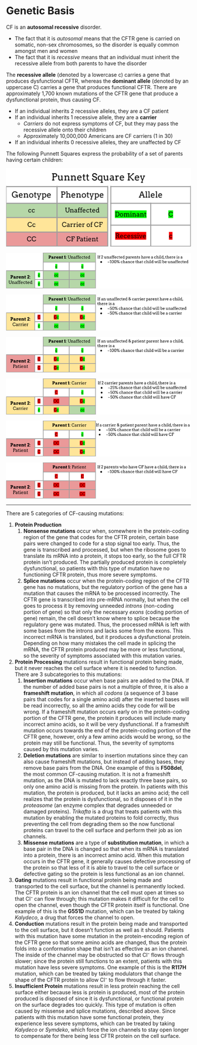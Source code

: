 # Genetic Basis

CF is an **autosomal recessive** disorder.
*   The fact that it is _autosomal_ means that the CFTR gene is carried on somatic, non-sex chromosomes, so the disorder is equally common amongst men and women
*   The fact that it is _recessive_ means that an individual must inherit the recessive allele from both parents to have the disorder

The **recessive allele** (denoted by a lowercase c) carries a gene that produces dysfunctional CFTR, whereas the **dominant allele** (denoted by an uppercase C) carries a gene that produces functional CFTR. There are approximately 1,700 known mutations of the CFTR gene that produce a dysfunctional protein, thus causing CF.
- If an individual inherits 2 recessive alleles, they are a CF patient
- If an individual inherits 1 recessive allele, they are a **carrier**
  - _Carriers_ do not express symptoms of CF, but they may pass the recessive allele onto their children
  - Approximately 10,000,000 Americans are CF carriers (1 in 30)
- If an individual inherits 0 recessive alleles, they are unaffected by CF

The following Punnett Squares express the probability of a set of parents having certain children:

![Punnett Square Key](img/key.png)

![Unaffected & Unaffected Cross](img/Unaffected_Unaffected.png)

![Unaffected & Carrier Cross](img/Unaffected_Carrier.png)

![Unaffected & Patient Cross](img/Unaffected_Patient.png)

![Carrier & Carrier Cross](img/Carrier_Carrier1.png)

![Carrier & Patient Cross](img/Carrier_Patient.png)

![Patient & Patient Cross](img/Patient_Patient.png)

* * *
There are 5 categories of CF-causing mutations:
1. **Protein Production** 
    1. **Nonsense mutations** occur when, somewhere in the protein-coding region of the gene that codes for the CFTR protein, certain base pairs were changed to code for a stop signal too early. Thus, the gene is transcribed and processed, but when the ribosome goes to translate its mRNA into a protein, it stops too early, so the full CFTR protein isn’t produced. The partially produced protein is completely dysfunctional, so patients with this type of mutation have no functioning CFTR protein, thus more severe symptoms.
    2. **Splice mutations** occur when the protein-coding region of the CFTR gene has no mutations, but the regulatory portion of the gene has a mutation that causes the mRNA to be processed incorrectly. The CFTR gene is transcribed into pre-mRNA normally, but when the cell goes to process it by removing unneeded _introns_ (non-coding portion of gene) so that only the necessary _exons_ (coding portion of gene) remain, the cell doesn’t know where to splice because the regulatory gene was mutated. Thus, the processed mRNA is left with some bases from the introns and lacks some from the exons. This incorrect mRNA is translated, but it produces a dysfunctional protein. Depending on how many mistakes the cell made in splicing the mRNA, the CFTR protein produced may be more or less functional, so the severity of symptoms associated with this mutation varies.
3. **Protein Processing** mutations result in functional protein being made, but it never reaches the cell surface where it is needed to function. There are 3 subcategories to this mutations:
    1. **Insertion mutations** occur when base pairs are added to the DNA. If the number of added base pairs is not a multiple of three, it is also a **frameshift mutation**, in which all _codons_ (a sequence of 3 base pairs that codes for a single amino acid) after the inserted bases will be read incorrectly, so all the amino acids they code for will be wrong. If a frameshift mutation occurs early on in the protein-coding portion of the CFTR gene, the protein it produces will include many incorrect amino acids, so it will be very dysfunctional. If a frameshift mutation occurs towards the end of the protein-coding portion of the CFTR gene, however, only a few amino acids would be wrong, so the protein may still be functional. Thus, the severity of symptoms caused by this mutation varies.
    2. **Deletion mutations** are similar to insertion mutations since they can also cause frameshift mutations, but instead of adding bases, they remove base pairs from the DNA. One example of this is **F508del**, the most common CF-causing mutation. It is not a frameshift mutation, as the DNA is mutated to lack exactly three base pairs, so only one amino acid is missing from the protein. In patients with this mutation, the protein is produced, but it lacks an amino acid; the cell realizes that the protein is dysfunctional, so it disposes of it in the _proteasome_ (an enzyme complex that degrades unneeded or damaged proteins). _Trikafta_ is a drug that treats patients with this mutation by enabling the mutated proteins to fold correctly, thus preventing the cell from degrading them so the now functional proteins can travel to the cell surface and perform their job as ion channels.
    3. **Missense mutations** are a type of **substitution mutation**, in which a base pair in the DNA is changed so that when its mRNA is translated into a protein, there is an incorrect amino acid. When this mutation occurs in the CFTR gene, it generally causes defective processing of the protein so that less of it is able to travel to the cell surface or defective gating so the protein is less functional as an ion channel.
5. **Gating** mutations result in functional protein being made and transported to the cell surface, but the channel is permanently locked. The CFTR protein is an ion channel that the cell must open at times so that Cl⁻ can flow through; this mutation makes it difficult for the cell to open the channel, even though the CFTR protein itself is functional. One example of this is the **G551D** mutation, which can be treated by taking _Kalydeco_, a drug that forces the channel to open.
6. **Conduction** mutations result in the protein being made and transported to the cell surface, but it doesn’t function as well as it should. Patients with this mutation have some mutation in the protein-encoding region of the CFTR gene so that some amino acids are changed, thus the protein folds into a conformation shape that isn’t as effective as an ion channel. The inside of the channel may be obstructed so that Cl⁻ flows through slower; since the protein still functions to an extent, patients with this mutation have less severe symptoms. One example of this is the **R117H** mutation, which can be treated by taking modulators that change the shape of the CFTR protein to allow Cl⁻ to flow through it faster.
7. **Insufficient Protein** mutations result in less protein reaching the cell surface either because less is protein is produced, most of the protein produced is disposed of since it is dysfunctional, or functional protein on the surface degrades too quickly. This type of mutation is often caused by missense and splice mutations, described above. Since patients with this mutation have some functional protein, they experience less severe symptoms, which can be treated by taking _Kalydeco_ or _Symdeko_, which force the ion channels to stay open longer to compensate for there being less CFTR protein on the cell surface. 
